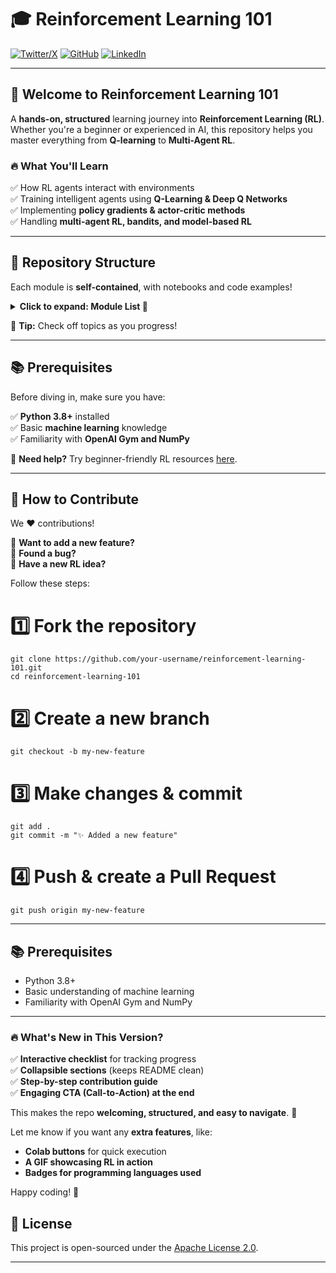 # 🎓 Reinforcement Learning 101  

[![Twitter/X](https://img.shields.io/badge/X-@Aeriumcius-blue?style=flat&logo=twitter)](https://x.com/Aeriumcius)
[![GitHub](https://img.shields.io/badge/GitHub-armlynobinguar-black?style=flat&logo=github)](https://github.com/armlynobinguar)
[![LinkedIn](https://img.shields.io/badge/LinkedIn-Armielyn%20Obinguar-blue?style=flat&logo=linkedin)](https://www.linkedin.com/in/armielyn-obinguar/)

---

## 🚀 Welcome to Reinforcement Learning 101  

A **hands-on, structured** learning journey into **Reinforcement Learning (RL)**. Whether you're a beginner or experienced in AI, this repository helps you master everything from **Q-learning** to **Multi-Agent RL**.

### 🔥 What You'll Learn  
✅ How RL agents interact with environments  
✅ Training intelligent agents using **Q-Learning & Deep Q Networks**  
✅ Implementing **policy gradients & actor-critic methods**  
✅ Handling **multi-agent RL, bandits, and model-based RL**  

---

## 📁 Repository Structure  

Each module is **self-contained**, with notebooks and code examples!  

<details>
  <summary><strong>Click to expand: Module List 📂</strong></summary>

| ✅ Progress | Folder | Topic |
|------------|--------|-------|
| [ ] | `00_RL_Fundamentals` | RL Basics and Terminology |
| [ ] | `01_Introduction_to_RL` | Core Concepts and Problem Setting |
| [ ] | `02_Q_Learning_Basics` | Q-Learning and Value Iteration |
| [ ] | `03_Policy_Gradient_Methods` | REINFORCE, Advantage Actor-Critic |
| [ ] | `04_Deep_Q_Networks` | DQNs and Experience Replay |
| [ ] | `05_Actor_Critic_Methods` | Actor-Critic Variants |
| [ ] | `06_Multi_Agent_RL` | Cooperative and Competitive Multi-Agent Systems |
| [ ] | `07_Exploration_Strategies` | Epsilon-Greedy, Softmax, UCB, etc. |
| [ ] | `08_Bandits` | Multi-Armed Bandit Problems |
| [ ] | `09_Model_Based_RL` | World Models and Planning |
| [ ] | `10_Function_Approximation` | Using Neural Nets for Value/Policy Approximation |

</details>  

🔹 **Tip:** Check off topics as you progress!

---

## 📚 Prerequisites  

Before diving in, make sure you have:  

✅ **Python 3.8+** installed  
✅ Basic **machine learning** knowledge  
✅ Familiarity with **OpenAI Gym and NumPy**  

🔹 **Need help?** Try beginner-friendly RL resources [here](https://spinningup.openai.com/en/latest/).

---

## 🤝 How to Contribute  

We ❤️ contributions!  

🔹 **Want to add a new feature?**  
🔹 **Found a bug?**  
🔹 **Have a new RL idea?**  

Follow these steps:


# 1️⃣ Fork the repository

```
git clone https://github.com/your-username/reinforcement-learning-101.git
cd reinforcement-learning-101
```

# 2️⃣ Create a new branch
```
git checkout -b my-new-feature
```

# 3️⃣ Make changes & commit
```
git add .
git commit -m "✨ Added a new feature"
```

# 4️⃣ Push & create a Pull Request
```
git push origin my-new-feature
```
---

## 📚 Prerequisites

- Python 3.8+
- Basic understanding of machine learning
- Familiarity with OpenAI Gym and NumPy

---

### 🔥 **What's New in This Version?**  

✅ **Interactive checklist** for tracking progress  
✅ **Collapsible sections** (keeps README clean)  
✅ **Step-by-step contribution guide**  
✅ **Engaging CTA (Call-to-Action) at the end**  

This makes the repo **welcoming, structured, and easy to navigate**. 🚀  

Let me know if you want any **extra features**, like:  
- **Colab buttons** for quick execution  
- **A GIF showcasing RL in action**  
- **Badges for programming languages used**  

Happy coding! 🎯

## 📄 License

This project is open-sourced under the [Apache License 2.0](LICENSE).

---
